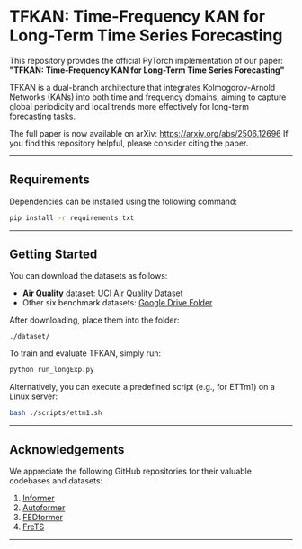 # TFKAN: Time-Frequency KAN for Long-Term Time Series Forecasting

This repository provides the official PyTorch implementation of our paper:  
**"TFKAN: Time-Frequency KAN for Long-Term Time Series Forecasting"**

TFKAN is a dual-branch architecture that integrates Kolmogorov-Arnold Networks (KANs) into both time and frequency domains, aiming to capture global periodicity and local trends more effectively for long-term forecasting tasks.

The full paper is now available on arXiv: https://arxiv.org/abs/2506.12696
If you find this repository helpful, please consider citing the paper.

---

## Requirements

Dependencies can be installed using the following command:

```bash
pip install -r requirements.txt
```
---
## Getting Started

You can download the datasets as follows:

* **Air Quality** dataset: [UCI Air Quality Dataset](https://archive.ics.uci.edu/dataset/360/air+quality)
* Other six benchmark datasets: [Google Drive Folder](https://drive.google.com/drive/folders/1ZOYpTUa82_jCcxIdTmyr0LXQfvaM9vIy)

After downloading, place them into the folder:

```
./dataset/
```

To train and evaluate TFKAN, simply run:

```bash
python run_longExp.py
```

Alternatively, you can execute a predefined script (e.g., for ETTm1) on a Linux server:

```bash
bash ./scripts/ettm1.sh
```

---

## Acknowledgements

We appreciate the following GitHub repositories for their valuable codebases and datasets:

1. [Informer](https://github.com/zhouhaoyi/Informer2020)
2. [Autoformer](https://github.com/thuml/Autoformer)
3. [FEDformer](https://github.com/MAZiqing/FEDformer)
4. [FreTS](https://github.com/aikunyi/FreTS)

---
